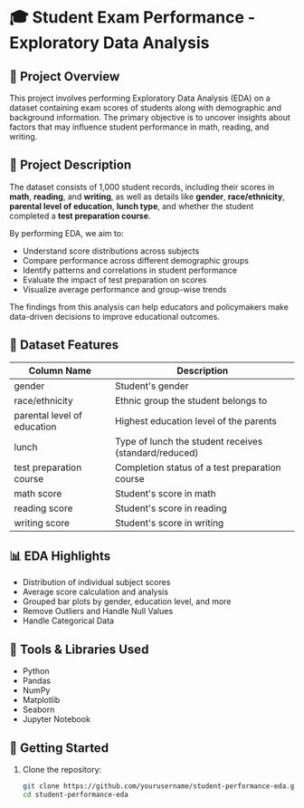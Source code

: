 # 🎓 Student Exam Performance - Exploratory Data Analysis

## 📌 Project Overview

This project involves performing Exploratory Data Analysis (EDA) on a dataset containing exam scores of students along with demographic and background information. The primary objective is to uncover insights about factors that may influence student performance in math, reading, and writing.

## 📝 Project Description

The dataset consists of 1,000 student records, including their scores in **math**, **reading**, and **writing**, as well as details like **gender**, **race/ethnicity**, **parental level of education**, **lunch type**, and whether the student completed a **test preparation course**.

By performing EDA, we aim to:
- Understand score distributions across subjects
- Compare performance across different demographic groups
- Identify patterns and correlations in student performance
- Evaluate the impact of test preparation on scores
- Visualize average performance and group-wise trends

The findings from this analysis can help educators and policymakers make data-driven decisions to improve educational outcomes.

## 📁 Dataset Features

| Column Name                    | Description                                       |
|-------------------------------|---------------------------------------------------|
| gender                        | Student's gender                                 |
| race/ethnicity                | Ethnic group the student belongs to              |
| parental level of education   | Highest education level of the parents           |
| lunch                         | Type of lunch the student receives (standard/reduced) |
| test preparation course       | Completion status of a test preparation course   |
| math score                    | Student's score in math                          |
| reading score                 | Student's score in reading                       |
| writing score                 | Student's score in writing                       |

## 📊 EDA Highlights

- Distribution of individual subject scores
- Average score calculation and analysis
- Grouped bar plots by gender, education level, and more
- Remove Outliers and Handle Null Values
- Handle Categorical Data

## 🧰 Tools & Libraries Used

- Python
- Pandas
- NumPy
- Matplotlib
- Seaborn
- Jupyter Notebook

## 🚀 Getting Started

1. Clone the repository:
   ```bash
   git clone https://github.com/yourusername/student-performance-eda.git
   cd student-performance-eda
